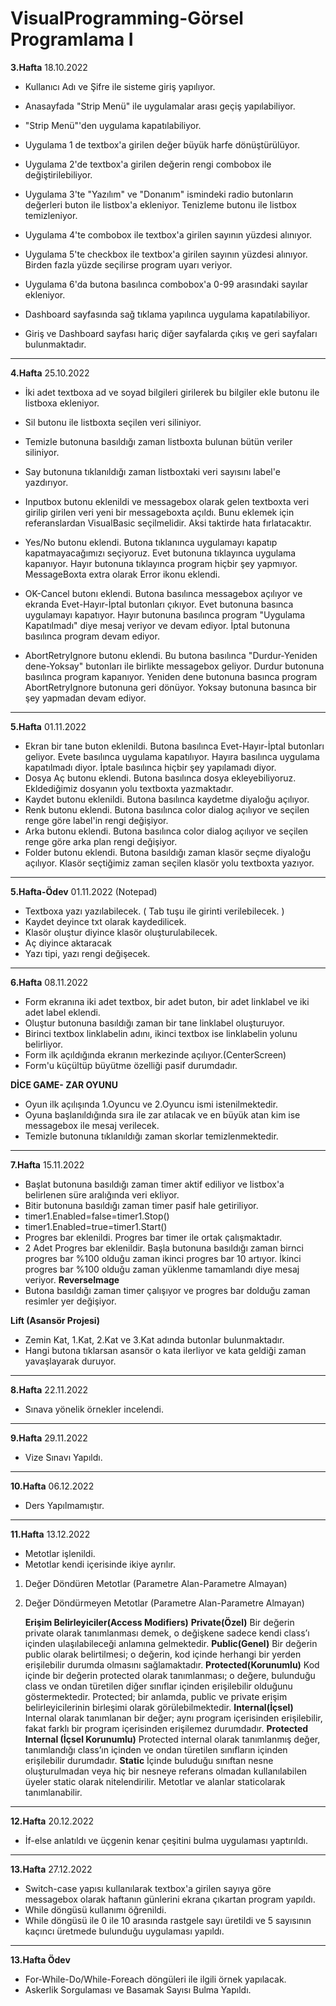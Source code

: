 # VisualProgramming-Görsel Programlama I
**3.Hafta**
18.10.2022
- Kullanıcı Adı ve Şifre ile sisteme giriş yapılıyor.
- Anasayfada "Strip Menü" ile uygulamalar arası geçiş yapılabiliyor.
- "Strip Menü"'den uygulama kapatılabiliyor.
- Uygulama 1 de textbox'a girilen değer büyük harfe dönüştürülüyor.
- Uygulama 2'de textbox'a girilen değerin rengi combobox ile değiştirilebiliyor.
- Uygulama 3'te "Yazılım" ve "Donanım" ismindeki radio butonların değerleri buton ile
listbox'a ekleniyor. Tenizleme butonu ile listbox temizleniyor.
- Uygulama 4'te combobox ile textbox'a girilen sayının yüzdesi alınıyor.
- Uygulama 5'te checkbox ile textbox'a girilen sayının yüzdesi alınıyor. Birden fazla 
yüzde seçilirse program uyarı veriyor.
- Uygulama 6'da butona basılınca combobox'a 0-99 arasındaki sayılar ekleniyor.

- Dashboard sayfasında sağ tıklama yapılınca uygulama kapatılabiliyor.
- Giriş ve Dashboard sayfası hariç diğer sayfalarda çıkış ve geri sayfaları bulunmaktadır.
----------------------------------------------------------------------------------------------------------
**4.Hafta**
25.10.2022
- İki adet textboxa ad ve soyad bilgileri girilerek bu bilgiler ekle butonu ile listboxa ekleniyor.

- Sil butonu ile listboxta seçilen veri siliniyor.

- Temizle butonuna basıldığı zaman listboxta bulunan bütün veriler siliniyor.

- Say butonuna tıklanıldığı zaman listboxtaki veri sayısını label'e yazdırıyor.

- Inputbox butonu eklenildi ve messagebox olarak gelen textboxta veri girilip girilen veri yeni bir messageboxta açıldı. Bunu eklemek için referanslardan VisualBasic seçilmelidir. Aksi taktirde hata fırlatacaktır.

- Yes/No butonu eklendi. Butona tıklanınca uygulamayı kapatıp kapatmayacağımızı seçiyoruz. Evet butonuna tıklayınca uygulama kapanıyor. Hayır butonuna tıklayınca program hiçbir şey yapmıyor. MessageBoxta extra olarak Error ikonu eklendi.

- OK-Cancel butonı eklendi. Butona basılınca messagebox açılıyor ve ekranda Evet-Hayır-İptal butonları çıkıyor. Evet butonuna basınca uygulamayı kapatıyor. Hayır butonuna basılınca program "Uygulama Kapatılmadı" diye mesaj veriyor ve devam ediyor. İptal butonuna basılınca program devam ediyor.

- AbortRetryIgnore butonu eklendi. Bu butona basılınca "Durdur-Yeniden dene-Yoksay" butonları ile birlikte messagebox geliyor. Durdur butonuna basılınca program kapanıyor. Yeniden dene butonuna basınca program AbortRetryIgnore butonuna geri dönüyor. Yoksay butonuna basınca bir şey yapmadan devam ediyor.
----------------------------------------------------------------------------------------------------------
**5.Hafta**
01.11.2022
- Ekran bir tane buton eklenildi. Butona basılınca Evet-Hayır-İptal butonları geliyor. Evete basılınca uygulama kapatılıyor. Hayıra basılınca uygulama kapatılmadı diyor. İptale basılınca hiçbir şey yapılamadı diyor.
- Dosya Aç butonu eklendi. Butona basılınca dosya ekleyebiliyoruz. Ekldediğimiz dosyanın yolu textboxta yazmaktadır.
- Kaydet butonu eklenildi. Butona basılınca kaydetme diyaloğu açılıyor.
- Renk butonu eklendi. Butona basılınca color dialog açılıyor ve seçilen renge göre label'in rengi değişiyor.
- Arka butonu eklendi. Butona basılınca color dialog açılıyor ve seçilen renge göre arka plan rengi değişiyor.
- Folder butonu eklendi. Butona basıldığı zaman klasör seçme diyaloğu açılıyor. Klasör seçtiğimiz zaman seçilen klasör yolu textboxta yazıyor.
----------------------------------------------------------------------------------------------------------
**5.Hafta-Ödev**
01.11.2022 (Notepad)
- Textboxa yazı yazılabilecek. ( Tab tuşu ile girinti verilebilecek. )
- Kaydet deyince txt olarak kaydedilicek.
- Klasör oluştur diyince klasör oluşturulabilecek.
- Aç diyince aktaracak
- Yazı tipi, yazı rengi değişecek.
----------------------------------------------------------------------------------------------------------
**6.Hafta**
08.11.2022
- Form ekranına iki adet textbox, bir adet buton, bir adet linklabel ve iki adet label eklendi.
- Oluştur butonuna basıldığı zaman bir tane linklabel oluşturuyor.
- Birinci textbox linklabelin adını, ikinci textbox ise linklabelin yolunu belirliyor.
- Form ilk açıldığında ekranın merkezinde açılıyor.(CenterScreen)
- Form'u küçültüp büyütme özelliği pasif durumdadır.

**DİCE GAME- ZAR OYUNU**
- Oyun ilk açılışında 1.Oyuncu ve 2.Oyuncu ismi istenilmektedir.
- Oyuna başlanıldığında sıra ile zar atılacak ve en büyük atan kim ise messagebox ile mesaj verilecek.
- Temizle butonuna tıklanıldığı zaman skorlar temizlenmektedir.

----------------------------------------------------------------------------------------------------------
**7.Hafta**
15.11.2022
- Başlat butonuna basıldığı zaman timer aktif ediliyor ve listbox'a belirlenen süre aralığında veri ekliyor.
- Bitir butonuna basıldığı zaman timer pasif hale getiriliyor.
- timer1.Enabled=false=timer1.Stop()
- timer1.Enabled=true=timer1.Start()
- Progres bar eklenildi. Progres bar timer ile ortak çalışmaktadır.
- 2 Adet Progres bar eklenildir. Başla butonuna basıldığı zaman birnci progres bar %100 olduğu zaman ikinci progres bar 10 artıyor. İkinci progres bar %100 olduğu zaman yüklenme tamamlandı diye mesaj veriyor.
**ReverseImage**
- Butona basıldığı zaman timer çalışıyor ve progres bar dolduğu zaman resimler yer değişiyor.

**Lift (Asansör Projesi)**
- Zemin Kat, 1.Kat, 2.Kat ve 3.Kat adında butonlar bulunmaktadır.
- Hangi butona tıklarsan asansör o kata ilerliyor ve kata geldiği zaman yavaşlayarak duruyor.
----------------------------------------------------------------------------------------------------------
**8.Hafta**
22.11.2022
- Sınava yönelik örnekler incelendi.
----------------------------------------------------------------------------------------------------------
**9.Hafta**
29.11.2022
- Vize Sınavı Yapıldı.
----------------------------------------------------------------------------------------------------------
**10.Hafta**
06.12.2022
- Ders Yapılmamıştır.
----------------------------------------------------------------------------------------------------------
**11.Hafta**
13.12.2022
- Metotlar işlenildi.
- Metotlar kendi içerisinde ikiye ayrılır.
1) Değer Döndüren Metotlar (Parametre Alan-Parametre Almayan)
2) Değer Döndürmeyen Metotlar (Parametre Alan-Parametre Almayan)

   **Erişim Belirleyiciler(Access Modifiers)**
      **Private(Özel)**
        Bir değerin private olarak tanımlanması demek, o değişkene sadece kendi class’ı içinden ulaşılabileceği anlamına gelmektedir.
      **Public(Genel)**
        Bir değerin public olarak belirtilmesi; o değerin, kod içinde herhangi bir yerden erişilebilir durumda olmasını sağlamaktadır.
      **Protected(Korunumlu)**
        Kod içinde bir değerin protected olarak tanımlanması; o değere, bulunduğu class  ve ondan türetilen diğer sınıflar içinden erişilebilir olduğunu göstermektedir. Protected; bir anlamda, public ve private erişim belirleyicilerinin birleşimi olarak görülebilmektedir.
      **Internal(İçsel)**
        Internal olarak tanımlanan bir değer; aynı program içerisinden erişilebilir, fakat farklı bir program içerisinden erişilemez durumdadır.
      **Protected Internal (İçsel Korunumlu)**
        Protected internal olarak tanımlanmış değer, tanımlandığı class’ın içinden ve ondan türetilen sınıfların içinden erişilebilir durumdadır.
       **Static**
         İçinde buluduğu sınıftan nesne oluşturulmadan veya hiç bir nesneye referans olmadan kullanılabilen üyeler static olarak nitelendirilir. Metotlar ve alanlar staticolarak tanımlanabilir.
         
----------------------------------------------------------------------------------------------------------
**12.Hafta**
20.12.2022
- İf-else anlatıldı ve üçgenin kenar çeşitini bulma uygulaması yaptırıldı.
----------------------------------------------------------------------------------------------------------
**13.Hafta**
27.12.2022
- Switch-case yapısı kullanılarak textbox'a girilen sayıya göre messagebox olarak haftanın günlerini ekrana çıkartan program yapıldı.
- While döngüsü kullanımı öğrenildi.
- While döngüsü ile 0 ile 10 arasında rastgele sayı üretildi ve 5 sayısının kaçıncı üretmede bulunduğu uygulaması yapıldı.
----------------------------------------------------------------------------------------------------------
**13.Hafta Ödev**
- For-While-Do/While-Foreach döngüleri ile ilgili örnek yapılacak.
- Askerlik Sorgulaması ve Basamak Sayısı Bulma Yapıldı.
